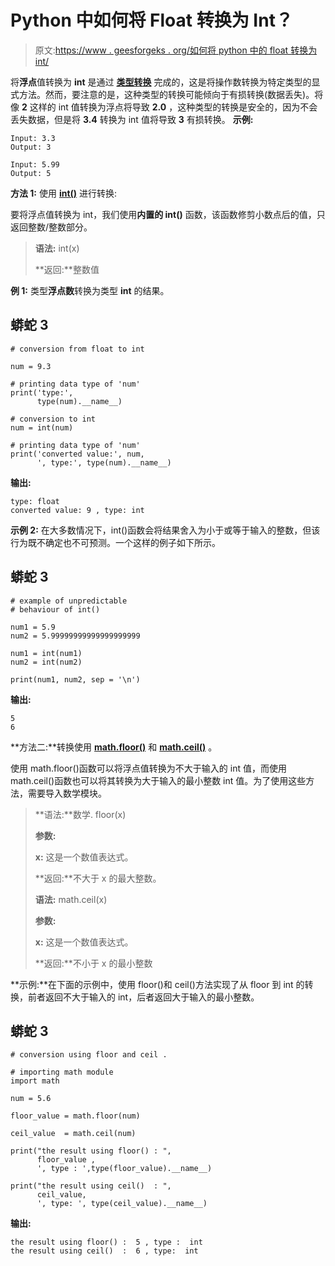 # Python 中如何将 Float 转换为 Int？

> 原文:[https://www . geesforgeks . org/如何将 python 中的 float 转换为 int/](https://www.geeksforgeeks.org/how-to-convert-float-to-int-in-python/)

将**浮点**值转换为 **int** 是通过 [**类型转换**](https://www.geeksforgeeks.org/type-conversion-python/) 完成的，这是将操作数转换为特定类型的显式方法。然而，要注意的是，这种类型的转换可能倾向于有损转换(数据丢失)。将像 **2** 这样的 int 值转换为浮点将导致 **2.0** ，这种类型的转换是安全的，因为不会丢失数据，但是将 **3.4** 转换为 int 值将导致 **3** 有损转换。
**示例:**

```
Input: 3.3 
Output: 3 

Input: 5.99
Output: 5

```

**方法 1:** 使用 [**int()**](https://www.geeksforgeeks.org/python-int-function/) 进行转换:

要将浮点值转换为 int，我们使用**内置的 int()** 函数，该函数修剪小数点后的值，只返回整数/整数部分。

> **语法:** int(x)
> 
> **返回:**整数值

**例 1:** 类型**浮点数**转换为类型 **int** 的结果。

## 蟒蛇 3

```
# conversion from float to int

num = 9.3

# printing data type of 'num' 
print('type:', 
      type(num).__name__)  

# conversion to int
num = int(num)   

# printing data type of 'num' 
print('converted value:', num, 
      ', type:', type(num).__name__)
```

**输出:**

```
type: float
converted value: 9 , type: int
```

**示例 2:** 在大多数情况下，int()函数会将结果舍入为小于或等于输入的整数，但该行为既不确定也不可预测。一个这样的例子如下所示。

## 蟒蛇 3

```
# example of unpredictable 
# behaviour of int()

num1 = 5.9
num2 = 5.99999999999999999999

num1 = int(num1)
num2 = int(num2)

print(num1, num2, sep = '\n')
```

**输出:**

```
5
6
```

**方法二:**转换使用 [**math.floor()**](https://www.geeksforgeeks.org/python-math-floor-function/) 和 [**math.ceil()**](https://www.geeksforgeeks.org/python-math-ceil-function/) 。

使用 math.floor()函数可以将浮点值转换为不大于输入的 int 值，而使用 math.ceil()函数也可以将其转换为大于输入的最小整数 int 值。为了使用这些方法，需要导入数学模块。

> **语法:**数学. floor(x)
> 
> **参数:**
> 
> **x:** 这是一个数值表达式。
> 
> **返回:**不大于 x 的最大整数。
> 
> **语法:** math.ceil(x)
> 
> **参数:**
> 
> **x:** 这是一个数值表达式。
> 
> **返回:**不小于 x 的最小整数

**示例:**在下面的示例中，使用 floor()和 ceil()方法实现了从 floor 到 int 的转换，前者返回不大于输入的 int，后者返回大于输入的最小整数。

## 蟒蛇 3

```
# conversion using floor and ceil .

# importing math module
import math       

num = 5.6

floor_value = math.floor(num)

ceil_value  = math.ceil(num)

print("the result using floor() : ",
      floor_value , 
      ', type : ',type(floor_value).__name__)

print("the result using ceil()  : ",
      ceil_value,
      ', type: ', type(ceil_value).__name__)
```

**输出:**

```
the result using floor() :  5 , type :  int
the result using ceil()  :  6 , type:  int
```
